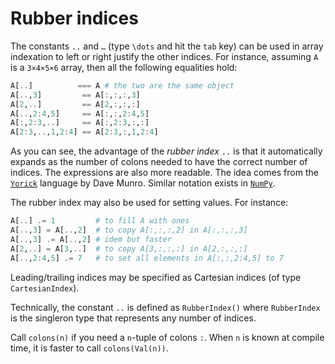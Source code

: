 # Rubber indices

The constants `..` and `…` (type `\dots` and hit the `tab` key) can be used in
array indexation to left or right justify the other indices.  For instance,
assuming `A` is a `3×4×5×6` array, then all the following equalities hold:

```julia
A[..]          === A # the two are the same object
A[..,3]         == A[:,:,:,3]
A[2,..]         == A[2,:,:,:]
A[..,2:4,5]     == A[:,:,2:4,5]
A[:,2:3,..]     == A[:,2:3,:,:]
A[2:3,..,1,2:4] == A[2:3,:,1,2:4]
```

As you can see, the advantage of the *rubber index* `..` is that it
automatically expands as the number of colons needed to have the correct number
of indices.  The expressions are also more readable.  The idea comes from the
[`Yorick`](http://yorick.github.com/) language by Dave Munro.  Similar notation
exists in [`NumPy`](https://numpy.org/doc/stable/user/basics.indexing.html).

The rubber index may also be used for setting values.  For instance:

```julia
A[..] .= 1         # to fill A with ones
A[..,3] = A[..,2]  # to copy A[:,:,:,2] in A[:,:,:,3]
A[..,3] .= A[..,2] # idem but faster
A[2,..] = A[3,..]  # to copy A[3,:,:,:] in A[2,:,:,:]
A[..,2:4,5] .= 7   # to set all elements in A[:,:,2:4,5] to 7
```

Leading/trailing indices may be specified as Cartesian indices (of type
`CartesianIndex`).

Technically, the constant `..` is defined as `RubberIndex()` where `RubberIndex`
is the singleron type that represents any number of indices.

Call `colons(n)` if you need a `n`-tuple of colons `:`.  When `n` is known at
compile time, it is faster to call `colons(Val(n))`.
